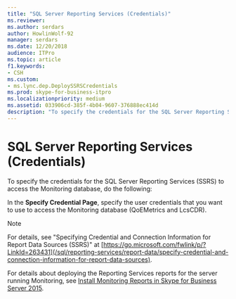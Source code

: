 ```yaml
---
title: "SQL Server Reporting Services (Credentials)"
ms.reviewer: 
ms.author: serdars
author: HowlinWolf-92
manager: serdars
ms.date: 12/20/2018
audience: ITPro
ms.topic: article
f1.keywords:
- CSH
ms.custom:
- ms.lync.dep.DeploySSRSCredentials
ms.prod: skype-for-business-itpro
ms.localizationpriority: medium
ms.assetid: 033906cd-385f-4b04-9607-376888ec414d
description: "To specify the credentials for the SQL Server Reporting Services (SSRS) to access the Monitoring database, do the following:"
---
```


# SQL Server Reporting Services (Credentials)
 
To specify the credentials for the SQL Server Reporting Services (SSRS) to access the Monitoring database, do the following:
  
In the **Specify Credential Page**, specify the user credentials that you want to use to access the Monitoring database (QoEMetrics and LcsCDR). 
  
> [!NOTE]
> For details, see "Specifying Credential and Connection Information for Report Data Sources (SSRS)" at [https://go.microsoft.com/fwlink/p/?LinkId=263431](/sql/reporting-services/report-data/specify-credential-and-connection-information-for-report-data-sources). 
  
For details about deploying the Reporting Services reports for the server running Monitoring, see [Install Monitoring Reports in Skype for Business Server 2015](../../deploy/deploy-monitoring/install-monitoring-reports.md).
